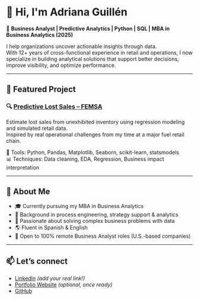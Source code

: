 # 👋 Hi, I'm Adriana Guillén

🎯 **Business Analyst | Predictive Analytics | Python | SQL | MBA in Business Analytics (2025)**

I help organizations uncover actionable insights through data.  
With 12+ years of cross-functional experience in retail and operations, I now specialize in building analytical solutions that support better decisions, improve visibility, and optimize performance.

---

## 📌 Featured Project

### 🔍 [Predictive Lost Sales – FEMSA](https://github.com/adriana-guillen/Predictive-Lost-Sales-FEMSA)
Estimate lost sales from unexhibited inventory using regression modeling and simulated retail data.  
Inspired by real operational challenges from my time at a major fuel retail chain.

🧰 Tools: Python, Pandas, Matplotlib, Seaborn, scikit-learn, statsmodels  
📊 Techniques: Data cleaning, EDA, Regression, Business impact interpretation

---

## 🚀 About Me

- 🎓 Currently pursuing my MBA in Business Analytics  
- 🧠 Background in process engineering, strategy support & analytics  
- 🧩 Passionate about solving complex business problems with data  
- 🌎 Fluent in Spanish & English  
- 💼 Open to 100% remote Business Analyst roles (U.S.-based companies)

---

## 📫 Let’s connect

- [LinkedIn](https://www.linkedin.com/in/adriana-guillen/) *(add your real link!)*
- [Portfolio Website](https://your-portfolio-link.com) *(optional, once ready)*
- [GitHub](https://github.com/adriana-guillen)

